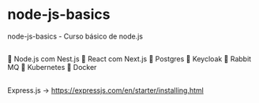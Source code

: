 # node-js-basics
node-js-basics - Curso básico de node.js



##
 Node.js com Nest.js
 React com Next.js
 Postgres
 Keycloak
 Rabbit MQ
 Kubernetes
 Docker


##
Express.js -> https://expressjs.com/en/starter/installing.html